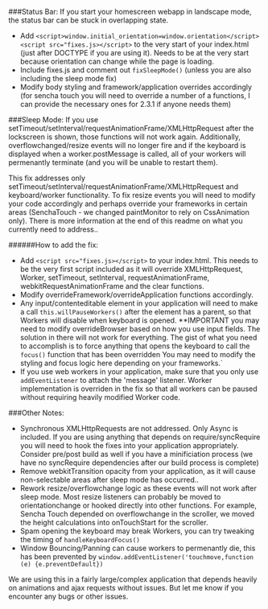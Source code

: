 ###Status Bar:
If you start your homescreen webapp in landscape mode, the status bar can be stuck in overlapping state.

- Add
  `<script>window.initial_orientation=window.orientation</script><script src="fixes.js></script>`
  to the very start of your index.html (just after DOCTYPE if you are using it).  Needs to be at the very start because orientation can change while the page is loading.
- Include fixes.js and comment out `fixSleepMode()` (unless you are also including the sleep mode fix)
- Modify body styling and framework/application overrides accordingly (for sencha touch you will need to override a number of a functions, I can provide the necessary ones for 2.3.1 if anyone needs them)


###Sleep Mode:
If you use setTimeout/setInterval/requestAnimationFrame/XMLHttpRequest after the lockscreen is shown, those functions will not work again.  Additionally, overflowchanged/resize events will no longer fire and if the keyboard is displayed when a worker.postMessage is called, all of your workers will permenantly terminate (and you will be unable to restart them).  

This fix addresses only setTimeout/setInterval/requestAnimationFrame/XMLHttpRequest and keyboard/worker functionality.
To fix resize events you will need to modify your code accordingly and perhaps override your frameworks in certain areas (SenchaTouch - we changed paintMonitor to rely on CssAnimation only).  There is more information at the end of this readme on what you currently need to address..

######How to add the fix:
- Add `<script src="fixes.js></script>` to your index.html.  This needs to be the very first script included as it will override XMLHttpRequest, Worker, setTimeout, setInterval, requestAnimationFrame, webkitRequestAnimationFrame and the clear functions.
- Modify overrideFramework/overrideApplication functions accordingly.
- Any input/contenteditable element in your application will need to make a call `this.willPauseWorkers()` after the element has a parent, so that Workers will disable when keyboard is opened.  **IMPORTANT you may need to modify overrideBrowser based on how you use input fields.  The solution in there will not work for everything.  The gist of what you need to accomplish is to force anything that opens the keyboard to call the `focus()` function that has been overridden  You may need to modify the styling and focus logic here depending on your frameworks.` 
- If you use web workers in your application, make sure that you only use `addEventListener` to attach the 'message' listener.  Worker implementation is overriden in the fix so that all workers can be paused without requiring heavily modified Worker code.

###Other Notes:
- Synchronous XMLHttpRequests are not addressed. Only Async is included.  If you are using anything that depends on require/syncRequire you will need to hook the fixes into your application appropriately.  Consider pre/post build as well if you have a minificiation process (we have no syncRequire dependencies after our build process is complete)
- Remove webkitTransition opacity  from your application, as it will cause non-selectable areas after sleep mode has occurred..
- Rework resize/overflowchange logic as these events will not work after sleep mode.  Most resize listeners can probably be moved to orientationchange or hooked directly into other functions.  For example, Sencha Touch depended on overflowchange in the scroller, we moved the height calculations into onTouchStart for the scroller.
- Spam opening the keyboard may break Workers, you can try tweaking the timing of `handleKeyboardFocus()`
- Window Bouncing/Panning can cause workers to permenantly die, this has been prevented by `window.addEventListener('touchmove,function (e) {e.preventDefault})`

We are using this in a fairly large/complex application that depends heavily on animations and ajax requests without issues.  But let me know if you encounter any bugs or other issues.
